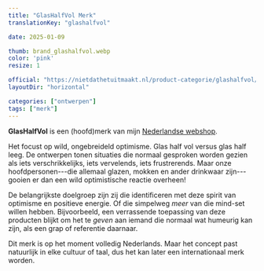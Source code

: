 ```yaml
---
title: "GlasHalfVol Merk"
translationKey: "glashalfvol"

date: 2025-01-09

thumb: brand_glashalfvol.webp
color: 'pink'
resize: 1

official: "https://nietdathetuitmaakt.nl/product-categorie/glashalfvol/"
layoutDir: "horizontal"

categories: ["ontwerpen"]
tags: ["merk"]
---
```


**GlasHalfVol** is een (hoofd)merk van mijn [Nederlandse webshop](https://nietdathetuitmaakt.nl).

Het focust op wild, ongebreideld optimisme. Glas half vol versus glas half leeg. De ontwerpen tonen situaties die normaal gesproken worden gezien als iets verschrikkelijks, iets vervelends, iets frustrerends. Maar onze hoofdpersonen---die allemaal glazen, mokken en ander drinkwaar zijn---gooien er dan een wild optimistische reactie overheen!

De belangrijkste doelgroep zijn zij die identificeren met deze spirit van optimisme en positieve energie. Of die simpelweg _meer_ van die mind-set willen hebben. Bijvoorbeeld, een verrassende toepassing van deze producten blijkt om het te _geven_ aan iemand die normaal wat humeurig kan zijn, als een grap of referentie daarnaar.

Dit merk is op het moment volledig Nederlands. Maar het concept past natuurlijk in elke cultuur of taal, dus het kan later een internationaal merk worden.
